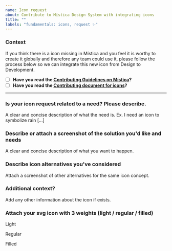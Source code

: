 ```yaml
---
name: Icon request
about: Contribute to Mística Design System with integrating icons
title: ""
labels: "fundamentals: icons, request ✨"
---
```


<!-- _English, Portuguese or Spanish is ok!_ -->

### Context

If you think there is a icon missing in Mística and you feel it is worthy to create it globally and therefore any team could use it, please follow the process below so we can integrate this new icon from Design to Development.

<!-- Add an "x" inside of "[ ]" like [x] to mark checkboxes -->

- [ ] **Have you read the [Contributing Guidelines on Mística](https://brandfactory.telefonica.com/document/1846#/contribute/how-to-contribute)?**
- [ ] **Have you read the [Contributing document for icons](https://github.com/Telefonica/mistica-icons/blob/production/CONTRIBUTING.md)?**

---

### Is your icon request related to a need? Please describe.

A clear and concise description of what the need is. Ex. I need an icon to symbolize rain [...]

### Describe or attach a screenshot of the solution you'd like and needs

A clear and concise description of what you want to happen.

### Describe icon alternatives you've considered

Attach a screenshot of other alternatives for the same icon concept.

### Additional context?

Add any other information about the icon if exists.

### Attach your svg icon with 3 weights (light / regular / filled)

<!-- Upload your svg icons here -->

Light

Regular

Filled

